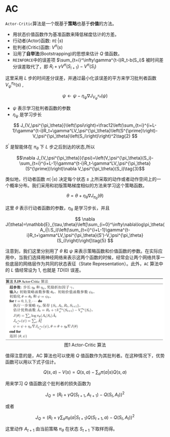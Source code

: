 # AC

`Actor-Critic`算法是一个既基于**策略**也基于**价值**的方法。

- 用状态价值函数作为基准函数来降低梯度估计的方差。
- 行动者(Actor)函数: $\pi(\cdot|s)$
- 批判者(Critic)函数:  $V^\pi(s)$
- 沿用了**自举法**(Bootstrapping)的思想来估计 $Q$ 值函数。
- `REINFORCE`中的误差项 $\sum_{t=i}^\infty\gamma^{t-i}R_t-b(S_i)$ 被时间差分误差取代了，即 $R_i+\gamma V^{\pi}(S_{i+1})-V^{\pi}(S_i)$

这里采用 $L$ 步的时间差分误差，并通过最小化该误差的平方来学习批判者函数 $V_{\psi}^{\pi_\theta}\left(s\right)$ ,

$$
\psi\leftarrow\psi-\eta_\psi\nabla J_{V_\psi^{\pi_\theta}}\left(\psi\right)\tag{1}
$$

- $\psi$ 表示学习批判者函数的参数
- $\eta_\mathrm{\psi}$ 是学习步长

$$
J_{V_\psi^{\pi_\theta}}\left(\psi\right)=\frac12\left(\sum_{t=i}^{i+L-1}\gamma^{t-i}R_t+\gamma^LV_\psi^{\pi_\theta}\left(S^{\prime}\right)-V_\psi^{\pi_\theta}\left(S_i\right)\right)^2\tag{2}
$$

$S^{\prime}$ 是智能体在 $\pi_\theta$ 下 $L$ 步之后到达的状态,所以

$$\nabla J_{V_\psi^{\pi_\theta}}(\psi)=\left(V_\psi^{\pi_\theta}(S_i)-\sum_{t=i}^{i+L-1}\gamma^{t-i}R_t-\gamma^LV_\psi^{\pi_\theta}(S^{\prime})\right)\nabla V_\psi^{\pi_\theta}(S_i)\tag{3}$$

类似地，行动者函数 $\pi(\cdot|s)$ 决定每个状态 $s$ 上所采取的动作或者动作空间上的一个概率分布。我们采用和初版策略梯度相似的方法来学习这个策略函数。

$$\theta=\theta+\eta_\theta\nabla J_{\pi_\theta}(\theta)\tag{4}$$

这里 $\theta$ 表示行动者函数的参数，$\eta_\mathrm{\theta}$ 是学习步长，并且

$$
\nabla J(\theta)=\mathbb{E}_{\tau,\theta}\left[\sum_{i=0}^\infty\nabla\log\pi_\theta(A_i|\:S_i)\left(\sum_{t=i}^{i+L-1}\gamma^{t-i}R_t+\gamma^LV_\psi^{\pi_\theta}(S')-V_\psi^{\pi_\theta}(S_i)\right)\right]\tag{5}
$$

注意到，我们这里分别用了 $\theta$ 和 $\psi$ 来表示策略函数和价值函数的参数。在实际应用中，当我们选择用神经网络来表示这两个函数的时候，经常会让两个网络共享一些底层的网络层作为共同的状态表征（State Representation）。此外，`AC` 算法中的 $L$ 值经常设为 $1$, 也就是 $TD(0)$ 误差。

<div align=center>
<img width="800" src="./PNG/Actor-Critic算法.png"/>
</div>
<div align=center>图1 Actor-Critic 算法</div>

值得注意的是，AC 算法也可以使用 $Q$ 值函数作为其批判者。在这种情况下，优势函数可以用以下式子估计。

$$
Q(s,a)-V(s)=Q(s,a)-\sum_a\pi(a|s)Q(s,a)\tag{6}
$$

用来学习 $Q$ 值函数这个批判者的损失函数为

$$
J_Q=\left(R_t+\gamma Q(S_{t+1},A_{t+1})-Q(S_t,A_t)\right)^2\tag{7}
$$

或者

$$
J_Q=\left(R_t+\gamma\sum_a\pi_\theta(a|S_{t+1})Q(S_{t+1},a)-Q(S_t,A_t)\right)^2\tag{8}
$$

这里动作 $A_{t+1}$ 由当前策略 $\pi_\theta$ 在状态 $S_{t+1}$ 下取样而得。
